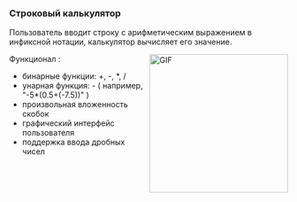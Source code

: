 ### Строковый калькулятор

Пользователь вводит строку с арифметическим выражением в инфиксной нотации, калькулятор вычисляет его значение.

 <img height="250" width="250" alt="GIF" align="right" src="https://media.giphy.com/media/v1.Y2lkPTc5MGI3NjExaTRyNDhlNmx4MzE2NzdoNnFmdmthcnBvYWszb3J4eHg3OTZuZmZnOCZlcD12MV9pbnRlcm5hbF9naWZfYnlfaWQmY3Q9cw/Lr9IC7PQqd9aOozMws/giphy.gif"  />

Функционал :
* бинарные функции: +, -, *, / 
* унарная функция: - ( например, "-5*(0.5+(-7.5))" )
* произвольная вложенность скобок 
* графический интерфейс пользователя 
* поддержка ввода дробных чисел 

 
